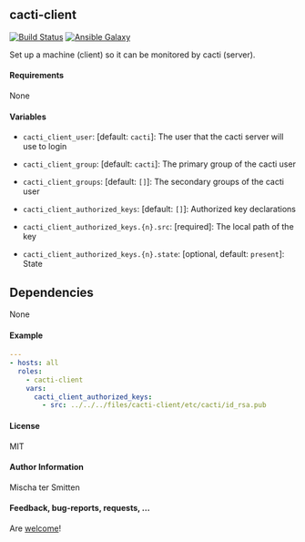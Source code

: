 ## cacti-client

[![Build Status](https://travis-ci.org/Oefenweb/ansible-cacti-client.svg?branch=master)](https://travis-ci.org/Oefenweb/ansible-cacti-client) [![Ansible Galaxy](http://img.shields.io/badge/ansible--galaxy-cacti--client-blue.svg)](https://galaxy.ansible.com/list#/roles/5697)

Set up a machine (client) so it can be monitored by cacti (server).

#### Requirements

None

#### Variables

* `cacti_client_user`: [default: `cacti`]: The user that the cacti server will use to login
* `cacti_client_group`: [default: `cacti`]: The primary group of the cacti user
* `cacti_client_groups`: [default: `[]`]: The secondary groups of the cacti user

* `cacti_client_authorized_keys`: [default: `[]`]: Authorized key declarations
* `cacti_client_authorized_keys.{n}.src`: [required]: The local path of the key
* `cacti_client_authorized_keys.{n}.state`: [optional, default: `present`]: State

## Dependencies

None

#### Example

```yaml
---
- hosts: all
  roles:
    - cacti-client
    vars:
      cacti_client_authorized_keys:
        - src: ../../../files/cacti-client/etc/cacti/id_rsa.pub
```

#### License

MIT

#### Author Information

Mischa ter Smitten

#### Feedback, bug-reports, requests, ...

Are [welcome](https://github.com/Oefenweb/ansible-cacti-client/issues)!
